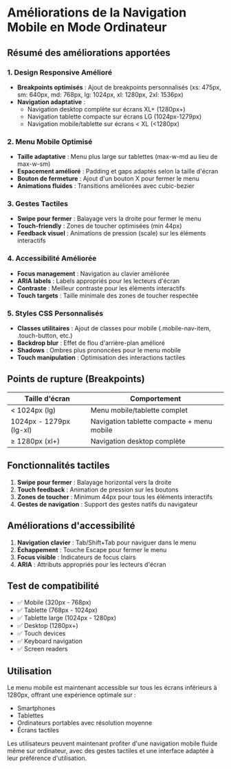 # Améliorations de la Navigation Mobile en Mode Ordinateur

## Résumé des améliorations apportées

### 1. Design Responsive Amélioré
- **Breakpoints optimisés** : Ajout de breakpoints personnalisés (xs: 475px, sm: 640px, md: 768px, lg: 1024px, xl: 1280px, 2xl: 1536px)
- **Navigation adaptative** : 
  - Navigation desktop complète sur écrans XL+ (1280px+)
  - Navigation tablette compacte sur écrans LG (1024px-1279px)
  - Navigation mobile/tablette sur écrans < XL (<1280px)

### 2. Menu Mobile Optimisé
- **Taille adaptative** : Menu plus large sur tablettes (max-w-md au lieu de max-w-sm)
- **Espacement amélioré** : Padding et gaps adaptés selon la taille d'écran
- **Bouton de fermeture** : Ajout d'un bouton X pour fermer le menu
- **Animations fluides** : Transitions améliorées avec cubic-bezier

### 3. Gestes Tactiles
- **Swipe pour fermer** : Balayage vers la droite pour fermer le menu
- **Touch-friendly** : Zones de toucher optimisées (min 44px)
- **Feedback visuel** : Animations de pression (scale) sur les éléments interactifs

### 4. Accessibilité Améliorée
- **Focus management** : Navigation au clavier améliorée
- **ARIA labels** : Labels appropriés pour les lecteurs d'écran
- **Contraste** : Meilleur contraste pour les éléments interactifs
- **Touch targets** : Taille minimale des zones de toucher respectée

### 5. Styles CSS Personnalisés
- **Classes utilitaires** : Ajout de classes pour mobile (.mobile-nav-item, .touch-button, etc.)
- **Backdrop blur** : Effet de flou d'arrière-plan amélioré
- **Shadows** : Ombres plus prononcées pour le menu mobile
- **Touch manipulation** : Optimisation des interactions tactiles

## Points de rupture (Breakpoints)

| Taille d'écran | Comportement |
|----------------|--------------|
| < 1024px (lg) | Menu mobile/tablette complet |
| 1024px - 1279px (lg-xl) | Navigation tablette compacte + menu mobile |
| ≥ 1280px (xl+) | Navigation desktop complète |

## Fonctionnalités tactiles

1. **Swipe pour fermer** : Balayage horizontal vers la droite
2. **Touch feedback** : Animation de pression sur les boutons
3. **Zones de toucher** : Minimum 44px pour tous les éléments interactifs
4. **Gestes de navigation** : Support des gestes natifs du navigateur

## Améliorations d'accessibilité

1. **Navigation clavier** : Tab/Shift+Tab pour naviguer dans le menu
2. **Échappement** : Touche Escape pour fermer le menu
3. **Focus visible** : Indicateurs de focus clairs
4. **ARIA** : Attributs appropriés pour les lecteurs d'écran

## Test de compatibilité

- ✅ Mobile (320px - 768px)
- ✅ Tablette (768px - 1024px)
- ✅ Tablette large (1024px - 1280px)
- ✅ Desktop (1280px+)
- ✅ Touch devices
- ✅ Keyboard navigation
- ✅ Screen readers

## Utilisation

Le menu mobile est maintenant accessible sur tous les écrans inférieurs à 1280px, offrant une expérience optimale sur :
- Smartphones
- Tablettes
- Ordinateurs portables avec résolution moyenne
- Écrans tactiles

Les utilisateurs peuvent maintenant profiter d'une navigation mobile fluide même sur ordinateur, avec des gestes tactiles et une interface adaptée à leur préférence d'utilisation.